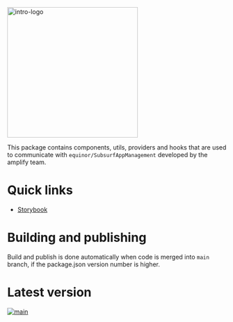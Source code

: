 
<img alt="intro-logo" src="https://raw.githubusercontent.com/equinor/amplify-components/main/static/amplify_logo.png" width="300px" />

This package contains components, utils, providers and hooks that are used to communicate with `equinor/SubsurfAppManagement` developed by the amplify team.


# Quick links
- [Storybook](https://subsurface-management-storybook.app.radix.equinor.com/)

# Building and publishing 

Build and publish is done automatically when code is merged into `main` branch, if the package.json version number is higher.

# Latest version
[![main](https://img.shields.io/npm/v/@equinor/subsurface-app-management?color=%23c3f3d2&label=%40equinor%2Fsubsurface-app-management&logo=npm&)](https://www.npmjs.com/package/@equinor/subsurface-app-management)